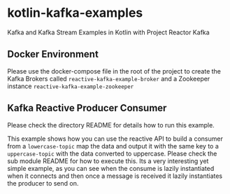 # kotlin-kafka-examples
Kafka and Kafka Stream Examples in Kotlin with Project Reactor Kafka


## Docker Environment
Please use the docker-compose file in the root of the project to create the Kafka Brokers called `reactive-kafka-example-broker`
and a Zookeeper instance `reactive-kafka-example-zookeeper`

## Kafka Reactive Producer Consumer
Please check the directory README for details how to run this example.

This example shows how you can use the reactive API to build a consumer from a `lowercase-topic` map the data and output it
with the same key to a `uppercase-topic` with the data converted to uppercase. Please check the sub module README for 
how to execute this. Its a very interesting yet simple example, as you can see when the consume is lazily instantiated when 
it connects and then once a message is received it lazily instantiates the producer to send on.